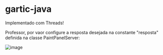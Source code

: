 # gartic-java

Implementado com Threads!

Professor, por vaor configure a resposta desejada na constante "resposta" definida na classe PaintPanelServer:

![image](https://user-images.githubusercontent.com/43755420/177901231-9b3ecf11-c0d2-4947-8538-f2e8dd49d0b6.png)
